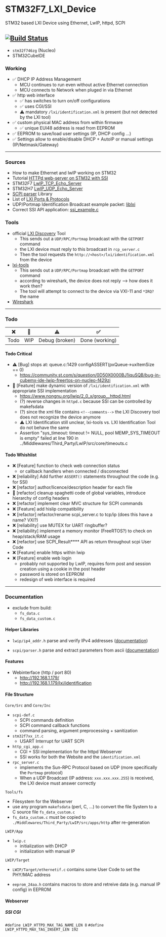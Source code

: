 # STM32F7_LXI_Device
STM32 based LXI Device using Ethernet, LwIP, httpd, SCPI

[![Build Status](https://jenkins.kaon.ch/buildStatus/icon?job=STM32f7+TCPI+VXI+Device&build=1)](https://jenkins.kaon.ch/job/STM32f7%20TCPI%20VXI%20Device/1/)
---

- `stm32f746zg` (Nucleo)
- STM32CubeIDE

### Working

- ✅ DHCP IP Address Management
    + MCU continues to run even without active Ethernet connection
    + MCU connects to Network when pluged in via Ethernet
- ✅ http web interface
    + ✅ has switches to turn on/off configurations
    + ✅ uses CGI/SSI
    + ⚠️ mandatory `/lxi/identification.xml` is present (but not detected by the LXI tool)
- ✅ custom physical MAC address from within firmware
    + ✅ unique EUI48 address is read from EEPROM
- ✅ EEPROM to save/load user settings (IP, DHCP config ...)
- ✅ Settings allow to enable/disable DHCP + AutoIP or manual settings (IP/Netmask/Gateway)

---

### Sources

- How to make Ethernet and lwIP working on STM32 [](https://community.st.com/s/question/0D50X0000BOtfhnSQB/how-to-make-ethernet-and-lwip-working-on-stm32)
- Tutorial [HTTPd web-server on STM32 with SSI](http://ausleuchtung.ch/stm32-nucleo-f767zi-web-server/)
- STM32F7 [LwIP_TCP_Echo_Server](https://github.com/STMicroelectronics/STM32CubeF7/tree/master/Projects/STM32756G_EVAL/Applications/LwIP/LwIP_TCP_Echo_Server)
- STM32H7 [LwIP_UDP_Echo_Server](https://github.com/STMicroelectronics/STM32CubeH7/blob/master/Projects/STM32H743I-EVAL/Applications/LwIP/LwIP_UDP_Echo_Server/Src/udp_echoserver.c)
- [SCPI parser](https://www.jaybee.cz/scpi-parser/) Library
- List of [LXI Ports & Protocols](https://www.lxistandard.org/About/LXI-Protocols.aspx)
- UDP/Portmap Identification Broadcast example packet: [liblxi](https://github.com/lxi-tools/liblxi/blob/master/src/vxi11.c#L57)
- Correct SSI API application: [ssi_example.c](https://github.com/particle-iot/lwip/blob/master/contrib/examples/httpd/ssi_example/ssi_example.c)

### Tools

- official [LXI Discovery](https://www.lxistandard.org/About/LXI-Discovery-Tools.aspx) Tool
    + This sends out a `UDP/RPC/Portmap` broadcast with the `GETPORT` command
    + the LXI device must reply to this broadcast in `rcp_server.c`
    + Then the tool requests the `http://<host>/lxi/identification.xml` from the device
- [lxi-tools](https://lxi-tools.github.io/)
    + This sends out a `UDP/RPC/Portmap` broadcast with the `GETPORT` command
    + according to wireshark, the device does not reply --> how does it work then?
    + The tool will attempt to connect to the device via VXI-11 and `*IRQ?` the name
- [Wireshark](https://www.wireshark.org/)

---

### Todo

| ❌ | 🔄 | ⚠️ | ✅ |
|:---:|:---:|:---:|:---:|
| Todo | WIP | Debug (broken) | Done (working) |

#### Todo Critical

- ⚠️ [Bug] stops at: queue.c:1429 configASSERT(pxQueue->uxItemSize == 0)
    + https://community.st.com/s/question/0D50X0000BJ1iquSQB/bug-in-cubemx-ide-lwip-freertos-on-nucleo-f429zi
- 🔄 [Feature] make dynamic version of `/lxi/identification.xml` with appropriate SSI implementation
    + https://www.nongnu.org/lwip/2_0_x/group__httpd.html
    + (?) reverse changes in `httpd.c` because SSI can be controlled by makefsdata
    + (?) since the xml file contains `<!--comments-->` the LXI Discovery tool does not recognize the device anymore
    + ⚠️ LXI Identification still unclear, lxi-tools vs. LXI Identification Tool do not behave the same
    + Assertion "sys_timeout: timeout != NULL, pool MEMP_SYS_TIMEOUT is empty" failed at line 190 in ../Middlewares/Third_Party/LwIP/src/core/timeouts.c

#### Todo Whishlist

- ❌ [Feature] function to check web connection status
    + or callback handlers when connected / disconnected
- ❌ [reliability] Add further `ASSERT()` statements throughout the code (e.g. for SSI)
- ❌ [refactor] author/licence/description header for each file
- 🔄 [refactor] cleanup spaghetti code of global variables, introduce hierarchy of config headers
- ❌ [refactor] implement clear MVC structure for SCPI commands
- ❌ [Feature] add hislip compatibility
- ❌ [refactor] refactor/rename scpi_server.c to tcp/ip (does this have a name? VXI?)
- ❌ [reliability] use MUTEX for UART ringbuffer?
- ❌ [reliability] implement a memory monitor (FreeRTOS?) to check on heap/stack/RAM usage
- ❌ [refactor] use SCPI_Result**** API as return throughout scpi User Code
- ❌ [Feature] enable https within lwip
- ❌ [Feature] enable web login
    + probably not supported by LwIP, requires form post and session creation using a cookie in the post header
    + password is stored on EEPROM
    + redesign of web interface is required



---

### Documentation

- exclude from build:
    + `fs_data.c`
    + `fs_data_custom.c`

#### Helper Libraries

- `lwip/ip4_addr.h` parse and verify IPv4 addresses ([documentation](https://www.nongnu.org/lwip/2_0_x/ip4__addr_8h.html))

- `scpi/parser.h` parse and extract parameters from ascii ([documentation](https://www.jaybee.cz/scpi-parser/api/))

#### Features

- Webinterface (http / port 80)
    + http://192.168.1.179/
    + http://192.168.1.179/lxi/identification 

#### File Structure

`Core/Src` and `Core/Inc`

- `scpi-def.c`
    + SCPI commands definition
    + SCPI command callback functions
    + command parsing, argument preprocessing + sanitization
- `stm32f7xx_it.c`
    + USART Interrupt for UART SCPI
- `http_cgi_app.c`
    + CGI + SSI implementation for the httpd Webserver
    + SSI works for both the Website and the `identification.xml`
- `rpc_server.c`
    + implements the Sun-RPC Protocol based on UDP (more specifically the `Portmap` protocol)
    + When a UDP Broadcast (IP address: `xxx.xxx.xxx.255`) is received, the LXI device must answer correctly

`Tools/fs`

- Filesystem for the Webserver
- use any program `makefsdata` (perl, C, ...) to convert the file System to a C source file `fs_data_custom.c`
- `fs_data_custom.c` must be copied to `./Middlewares/Third_Party/LwIP/src/apps/http` after re-generation

`LWIP/App`

- `lwip.c` 
    + initialization with DHCP
    + initialization with manual IP

`LWIP/Target`

- `LWIP/Target/ethernetif.c` contains some User Code to set the PHY/MAC address

- `eeprom_24aa.h` contains macros to store and retreive data (e.g. manual IP config) in EEPROM


#### Webserver

##### SSI CGI

`#define LWIP_HTTPD_MAX_TAG_NAME_LEN 8`
`#define LWIP_HTTPD_MAX_TAG_INSERT_LEN 192`

































